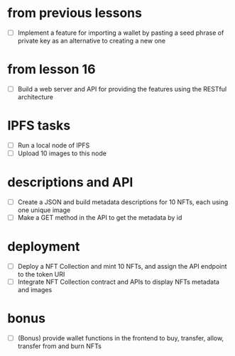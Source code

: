 
# from previous lessons
- [ ] Implement a feature for importing a wallet by pasting a seed phrase of private key as an alternative to creating a new one



# from lesson 16
- [ ] Build a web server and API for providing the features using the RESTful architecture

# IPFS tasks
- [ ] Run a local node of IPFS
- [ ] Upload 10 images to this node

# descriptions and API
- [ ] Create a JSON and build metadata descriptions for 10 NFTs, each using one unique image
- [ ] Make a GET method in the API to get the metadata by id

# deployment
- [ ] Deploy a NFT Collection and mint 10 NFTs, and assign the API endpoint to the token URI
- [ ] Integrate NFT Collection contract and APIs to display NFTs metadata and images

# bonus
- [ ] (Bonus) provide wallet functions in the frontend to buy, transfer, allow, transfer from and burn NFTs
